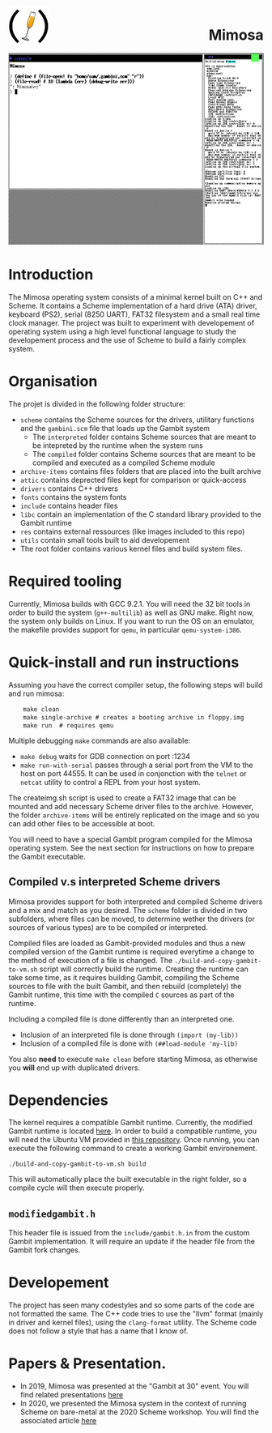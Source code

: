 <img style="float:left" src="res/logo.png" width="80" >
<h1 style="float:right; display:inline-block">Mimosa</h1>

<div style="clear:both"></div>

<img src="res/mimosa-screenshot.png" width="600">

# Introduction

The Mimosa operating system consists of a minimal kernel built on C++ and Scheme. It contains a Scheme implementation of a hard drive (ATA) driver, keyboard (PS2), serial (8250 UART), FAT32 filesystem and a small real time clock manager. The project was built to experiment with developement of operating system using a high level functional language to study the developement process and the use of Scheme to build a fairly complex system.

# Organisation

The projet is divided in the following folder structure:

- `scheme` contains the Scheme sources for the drivers, utilitary functions and the `gambini.scm` file that loads up the Gambit system
  - The `interpreted` folder contains Scheme sources that are meant to be intepreted by the runtime when the system runs
  - The `compiled` folder contains Scheme sources that are meant to be compiled and executed as a compiled Scheme module
- `archive-items` contains files folders that are placed into the built archive
- `attic` contains deprected files kept for comparison or quick-access
- `drivers` contains C++ drivers
- `fonts` contains the system fonts
- `include` contains header files
- `libc` contain an implementation of the C standard library provided to the Gambit runtime
- `res` contains external ressources (like images included to this repo)
- `utils` contain small tools built to aid developement
- The root folder contains various kernel files and build system files.

# Required tooling

Currently, Mimosa builds with GCC 9.2.1. You will need the 32 bit tools in order to build the system (`g++-multilib`) as well as GNU make. Right now, the system only builds on Linux. If you want to run the OS on an emulator, the makefile provides support for `qemu`, in particular `qemu-system-i386`.

# Quick-install and run instructions

Assuming you have the correct compiler setup, the following steps will
build and run mimosa:
    
```Shell
    make clean
    make single-archive # creates a booting archive in floppy.img
    make run  # requires qemu
```

Multiple debugging `make` commands are also available:
- `make debug` waits for GDB connection on port :1234
- `make run-with-serial` passes through a serial port from the VM to the host on port 44555. It can be used in conjonction with the `telnet` or `netcat` utility to control a REPL from your host system.

The createimg.sh script is used to create a FAT32 image that can be mounted and add necessary Scheme driver files to the archive. However, the folder `archive-items` will be entirely replicated on the image and so you can add other files to be accessible at boot.

You will need to have a special Gambit program compiled for the Mimosa operating system. See the next section for instructions on how to prepare the Gambit executable.

## Compiled v.s interpreted Scheme drivers

Mimosa provides support for both interpreted and compiled Scheme drivers and a mix and match as you desired. The `scheme` folder is divided in two subfolders, where files can be moved, to determine wether the drivers (or sources of various types) are to be compiled or interpreted. 

Compiled files are loaded as Gambit-provided modules and thus a new compiled version of the Gambit runtime is required everytime a change to the method of execution of a file is changed. The `./build-and-copy-gambit-to-vm.sh` script will correctly build the runtime. Creating the runtime can take some time, as it requires building Gambit, compiling the Scheme sources to file with the built Gambit, and then rebuild (completely) the Gambit runtime, this time with the compiled `C` sources as part of the runtime. 

Including a compiled file is done differently than an interpreted one. 
- Inclusion of an interpreted file is done through `(import (my-lib))`
- Inclusion of a compiled file is done with `(##load-module 'my-lib)`

You also **need** to execute `make clean` before starting Mimosa, as otherwise you **will** end up with duplicated drivers.

# Dependencies

The kernel requires a compatible Gambit runtime. Currently, the modified Gambit runtime is located [here](https://github.com/SamuelYvon/gambit). In order to build a compatible runtime, you will need the Ubuntu VM provided in [this repository](https://github.com/udem-dlteam/ubuntu-6). Once running, you can execute the following command to create a working Gambit environement.

```Shell
./build-and-copy-gambit-to-vm.sh build
```

This will automatically place the built executable in the right folder, so a compile cycle will then execute properly.

## `modifiedgambit.h`

This header file is issued from the `include/gambit.h.in` from the custom Gambit implementation. It will require an update if the header file from the Gambit fork changes.

# Developement

The project has seen many codestyles and so some parts of the code are not formatted the same. The C++ code tries to use the "llvm" format (mainly in driver and kernel files), using the `clang-format` utility. The Scheme code does not follow a style that has a name that I know of. 

# Papers & Presentation.

- In 2019, Mimosa was presented at the "Gambit at 30" event. You will find related presentations [here](https://github.com/gambit/gambit-at-30)
- In 2020, we presented the Mimosa system in the context of running Scheme on bare-metal at the 2020 Scheme workshop. You will find
  the associated article [here](https://icfp20.sigplan.org/details/scheme-2020-papers/3/Running-Scheme-On-Bare-Metal-Experience-Report-)

